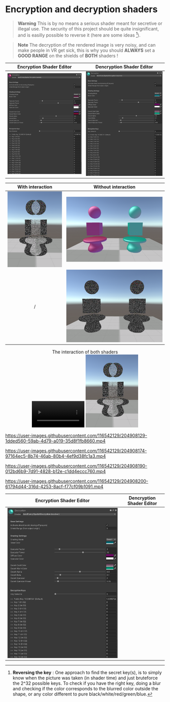 # Encryption and decryption shaders

> **Warning**
> This is by no means a serious shader meant for secretive or illegal use. The security of this project should be quite insignificant, and is easilly possible to reverse it (here are some ideas [^1]). 

> **Note**
> The decryption of the rendered image is very noisy, and can make people in VR get sick, this is why you should **ALWAYS** set a **GOOD RANGE** on the shields of **BOTH** shaders !

Encryption Shader Editor   |  Dencryption Shader Editor
:-------------------------:|:-------------------------:
![Encryption Editor](Images/Encryption%20Editor.PNG)  |  ![Decryption Editor](Images/Decryption%20Editor.PNG)


With interaction           |  Without interaction
:-------------------------:|:-------------------------:
![Encryption Editor](Images/Decryption%20of%20encryption.PNG)  |  ![Decryption Editor](Images/Encryption%20and%20decryption.PNG)
/  |  ![Decryption Editor](Images/Inside%20range%20for%20both.PNG)


<p align="center" width="100%">
    The interaction of both shaders<br>
    <video width="33%" src = "https://user-images.githubusercontent.com/116542129/204908129-1dded560-59ab-4d79-a019-35d8f1fb8660.mp4"></video>
    <img width="33%" src="Images/Decryption%20of%20encryption.PNG">
</p>

https://user-images.githubusercontent.com/116542129/204908129-1dded560-59ab-4d79-a019-35d8f1fb8660.mp4

https://user-images.githubusercontent.com/116542129/204908174-97164ec5-8b74-46ab-80b4-4ef9d38fc1a3.mp4


https://user-images.githubusercontent.com/116542129/204908190-012bd6b9-7d91-4828-b12e-c1dd4eccc760.mp4



https://user-images.githubusercontent.com/116542129/204908200-61794d44-316d-4253-8acf-f77cf09b1091.mp4




Encryption Shader Editor   |  Dencryption Shader Editor
:-------------------------:|:-------------------------:
  |  ![Decryption Editor](Images/Decryption%20Editor.PNG)

[^1]: **Reversing the key** : One approach to find the secret key(s), is to simply know when the picture was taken (in shader time) and just bruteforce the 2^32 possible keys. To check if you have the right key, doing a blur and checking if the color corresponds to the blurred color outside the shape, or any color different to pure black/white/red/green/blue.
